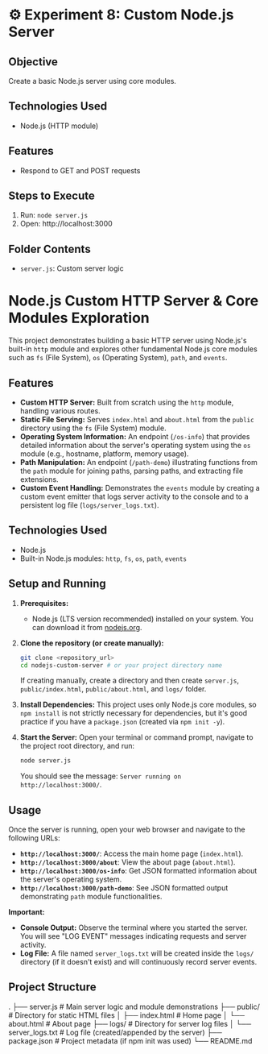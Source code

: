 # ⚙️ Experiment 8: Custom Node.js Server

## Objective
Create a basic Node.js server using core modules.

## Technologies Used
- Node.js (HTTP module)

## Features
- Respond to GET and POST requests

## Steps to Execute
1. Run: `node server.js`
2. Open: http://localhost:3000

## Folder Contents
- `server.js`: Custom server logic


# Node.js Custom HTTP Server & Core Modules Exploration

This project demonstrates building a basic HTTP server using Node.js's built-in `http` module and explores other fundamental Node.js core modules such as `fs` (File System), `os` (Operating System), `path`, and `events`.

## Features

* **Custom HTTP Server:** Built from scratch using the `http` module, handling various routes.
* **Static File Serving:** Serves `index.html` and `about.html` from the `public` directory using the `fs` (File System) module.
* **Operating System Information:** An endpoint (`/os-info`) that provides detailed information about the server's operating system using the `os` module (e.g., hostname, platform, memory usage).
* **Path Manipulation:** An endpoint (`/path-demo`) illustrating functions from the `path` module for joining paths, parsing paths, and extracting file extensions.
* **Custom Event Handling:** Demonstrates the `events` module by creating a custom event emitter that logs server activity to the console and to a persistent log file (`logs/server_logs.txt`).

## Technologies Used

* Node.js
* Built-in Node.js modules: `http`, `fs`, `os`, `path`, `events`

## Setup and Running

1.  **Prerequisites:**
    * Node.js (LTS version recommended) installed on your system. You can download it from [nodejs.org](https://nodejs.org/).

2.  **Clone the repository (or create manually):**
    ```bash
    git clone <repository_url>
    cd nodejs-custom-server # or your project directory name
    ```
    If creating manually, create a directory and then create `server.js`, `public/index.html`, `public/about.html`, and `logs/` folder.

3.  **Install Dependencies:**
    This project uses only Node.js core modules, so `npm install` is not strictly necessary for dependencies, but it's good practice if you have a `package.json` (created via `npm init -y`).

4.  **Start the Server:**
    Open your terminal or command prompt, navigate to the project root directory, and run:
    ```bash
    node server.js
    ```
    You should see the message: `Server running on http://localhost:3000/`.

## Usage

Once the server is running, open your web browser and navigate to the following URLs:

* **`http://localhost:3000/`**: Access the main home page (`index.html`).
* **`http://localhost:3000/about`**: View the about page (`about.html`).
* **`http://localhost:3000/os-info`**: Get JSON formatted information about the server's operating system.
* **`http://localhost:3000/path-demo`**: See JSON formatted output demonstrating `path` module functionalities.

**Important:**

* **Console Output:** Observe the terminal where you started the server. You will see "LOG EVENT" messages indicating requests and server activity.
* **Log File:** A file named `server_logs.txt` will be created inside the `logs/` directory (if it doesn't exist) and will continuously record server events.

## Project Structure

.
├── server.js               # Main server logic and module demonstrations
├── public/                 # Directory for static HTML files
│   ├── index.html          # Home page
│   └── about.html          # About page
├── logs/                   # Directory for server log files
│   └── server_logs.txt     # Log file (created/appended by the server)
├── package.json            # Project metadata (if npm init was used)
└── README.md